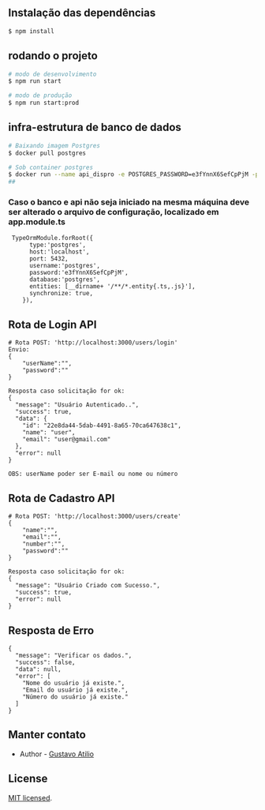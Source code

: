 

## Instalação das dependências

```bash
$ npm install
```

## rodando o projeto

```bash
# modo de desenvolvimento
$ npm run start

# modo de produção
$ npm run start:prod
```
## infra-estrutura de banco de dados

```bash
# Baixando imagem Postgres
$ docker pull postgres

# Sob container postgres
$ docker run --name api_dispro -e POSTGRES_PASSWORD=e3fYnnX6SefCpPjM -p 5432:5432 -d postgres
## 
```
### Caso o banco e api não seja iniciado na mesma máquina deve ser alterado o arquivo de configuração, localizado em app.module.ts 
```
 TypeOrmModule.forRoot({
      type:'postgres',
      host:'localhost',
      port: 5432,
      username:'postgres',
      password:'e3fYnnX6SefCpPjM',
      database:'postgres',
      entities: [__dirname+ '/**/*.entity{.ts,.js}'],
      synchronize: true,
    }),

```


## Rota de Login API

```
# Rota POST: 'http://localhost:3000/users/login'
Envio:
{
	"userName":"",
	"password":""
}

Resposta caso solicitação for ok:
{
  "message": "Usuário Autenticado..",
  "success": true,
  "data": {
    "id": "22e8da44-5dab-4491-8a65-70ca647638c1",
    "name": "user",
    "email": "user@gmail.com"
  },
  "error": null
}

OBS: userName poder ser E-mail ou nome ou número

```

## Rota de Cadastro API

```
# Rota POST: 'http://localhost:3000/users/create'
{
	"name":"",
	"email":"",
	"number":"",
	"password":""
}

Resposta caso solicitação for ok:
{
  "message": "Usuário Criado com Sucesso.",
  "success": true,
  "error": null
}

```

## Resposta de Erro

```
{
  "message": "Verificar os dados.",
  "success": false,
  "data": null,
  "error": [
    "Nome do usuário já existe.",
    "Email do usuário já existe.",
    "Número do usuário já existe."
  ]
}

```


## Manter contato
- Author - [Gustavo Atilio](https://www.linkedin.com/in/gustavo-dal-canton-921816170/)


## License

[MIT licensed](LICENSE).
